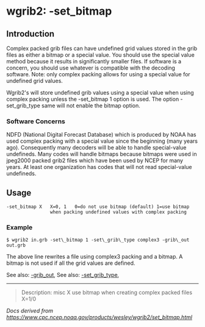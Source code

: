 # wgrib2: -set_bitmap

## Introduction

Complex packed grib files can have undefined grid values stored in
the grib files as either a bitmap or a special value. You should use
the special value method because it results in significantly smaller
files. If software is a concern, you should use whatever is compatible
with the decoding software. Note: only complex packing allows for
using a special value for undefined grid values.

Wgrib2's will store undefined grib values using a special
value when using complex packing unless the
-set_bitmap 1 option is used.
The option -set_grib_type same will not
enable the bitmap option.

### Software Concerns

NDFD (National Digital Forecast Database) which is produced by NOAA has
used complex packing with a special value since the beginning (many years ago).
Consequently many decoders will be able to handle special-value undefineds.
Many codes will handle bitmaps because bitmaps were used in
jpeg2000 packed grib2 files which have been used by NCEP for many
years. At least one organization has codes that will not read
special-value undefineds.

## Usage

```
-set_bitmap X   X=0, 1   0=do not use bitmap (default) 1=use bitmap
                when packing undefined values with complex packing
```

### Example

```
$ wgrib2 in.grb -set\_bitmap 1 -set\_grib\_type complex3 -grib\_out out.grb
```

The above line rewrites a file using complex3 packing and a bitmap.
A bitmap is not used if all the grid values are defined.

See also: [-grib_out](./grib_out.md),
See also: [-set_grib_type](./set_grib_type.md),

---

> Description: misc X use bitmap when creating complex packed files X=1/0

_Docs derived from <https://www.cpc.ncep.noaa.gov/products/wesley/wgrib2/set_bitmap.html>_
